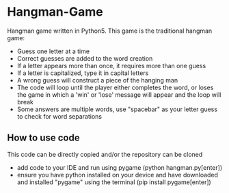 # Hangman-Game

Hangman game written in Python5. This game is the traditional hangman game:
- Guess one letter at a time 
- Correct guesses are added to the word creation
- If a letter appears more than once, it requires more than one guess
- If a letter is capitalized, type it in capital letters
- A wrong guess will construct a piece of the hanging man
- The code will loop until the player either completes the word, or loses the game
in which a 'win' or 'lose' message will appear and the loop will break
- Some answers are multiple words, use "spacebar" as your letter guess to check for word separations

## How to use code

This code can be directly copied and/or the repository can be cloned
- add code to your IDE and run using pygame (python hangman.py[enter])
- ensure you have python installed on your device and have downloaded and installed "pygame" using the terminal (pip install pygame[enter])
